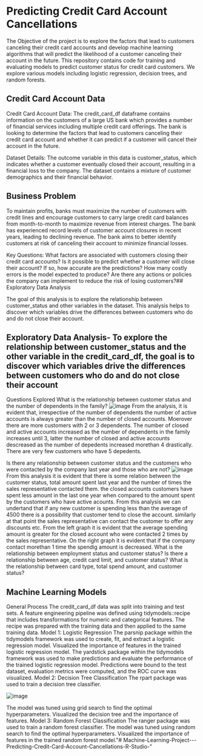 
# Predicting Credit Card Account Cancellations

The Objective of the project is to explore the factors that lead to customers canceling their credit card accounts and develop machine learning algorithms that will predict the likelihood of a customer canceling their account in the future.
This repository contains code for training and evaluating models to predict customer status for credit card customers. We explore various models including logistic regression, decision trees, and random forests.



## Credit Card Account Data
Credit Card Account Data:
The credit_card_df dataframe contains information on the customers of a large US bank which provides a number of financial services including multiple credit card offerings.
The bank is looking to determine the factors that lead to customers canceling their credit card account and whether it can predict if a customer will cancel their account in the future.

Dataset Details:
The outcome variable in this data is customer_status, which indicates whether a customer eventually closed their account, resulting in a financial loss to the company.
The dataset contains a mixture of customer demographics and their financial behavior.

## Business Problem

To maintain profits, banks must maximize the number of customers with credit lines and encourage customers to carry large credit card balances from month-to-month to maximize revenue from interest charges. The bank has experienced record levels of customer account closures in recent years, leading to declining revenue. The bank aims to better identify customers at risk of canceling their account to minimize financial losses.

Key Questions:
What factors are associated with customers closing their credit card accounts?
Is it possible to predict whether a customer will close their account? If so, how accurate are the predictions?
How many costly errors is the model expected to produce?
Are there any actions or policies the company can implement to reduce the risk of losing customers?## Exploratory Data Analysis

The goal of this analysis is to explore the relationship between customer_status and other variables in the dataset. This analysis helps to discover which variables drive the differences between customers who do and do not close their account.
## Exploratory Data Analysis- To explore the relationship between customer_status and the other variable in the credit_card_df, the goal is to discover which variables drive the differences between customers who do and do not close their account
Questions Explored
What is the relationship between customer status and the number of dependents in the family?
![image](https://github.com/user-attachments/assets/d2e86763-1202-4c65-8e87-2569ea0a9340)
From the analysis, it is evident that, irrespective of the number of dependents the number of active accounts is always greater than the number of closed accounts. Moerover  there are more customers with 2 or 3 dependents. The number of closed and active accounts increased as the number of dependents in the family increases until 3, latter the number of closed and active accounts descreased as the number of depedents increased morethan 4 drastically. There are very few customers who have 5 depedents.

Is there any relationship between customer status and the customers who were contacted by the company last year and those who are not?
![image](https://github.com/user-attachments/assets/39ab4549-e80e-4c51-a8a1-c741fa20a074)
From this analysis it is evident that there is some relation between the customer status, total amount spent last year and the number of times the sales representative contacted them. the closed accounts customers have spent less amount in the last one year when compared to the amount spent by the customers who have active acounts. From this analysis we can undertand that if any new customer is spending less than the average of 4500 there is a possibility that customer tend to close the account. similarly at that point the sales representative can contact the customer to offer any discounts etc. From the left graph it is evident that the average spending amount is greater for the closed account who were contacted 2 times by the sales representative. On the right graph it is evident that if the company contact morethan 1 time the spendig amount is decreased. 
What is the relationship between employment status and customer status?
Is there a relationship between age, credit card limit, and customer status?
What is the relationship between card type, total spend amount, and customer status?
## Machine Learning Models
General Process
The credit_card_df data was split into training and test sets.
A feature engineering pipeline was defined using tidymodels::recipe that includes transformations for numeric and categorical features.
The recipe was prepared with the training data and then applied to the same training data.
Model 1: Logistic Regression
The parsnip package within the tidymodels framework was used to create, fit, and extract a logistic regression model.
Visualized the importance of features in the trained logistic regression model.
The yardstick package within the tidymodels framework was used to make predictions and evaluate the performance of the trained logistic regression model. Predictions were bound to the test dataset, evaluation metrics were computed, and the ROC curve was visualized.
Model 2: Decision Tree Classification
The rpart package was used to train a decision tree classifier.

![image](https://github.com/user-attachments/assets/95105e75-d8a8-4f23-9b3e-90182778139f)

The model was tuned using grid search to find the optimal hyperparameters.
Visualized the decision tree and the importance of features.
Model 3: Random Forest Classification
The ranger package was used to train a random forest classifier.
The model was tuned using random search to find the optimal hyperparameters.
Visualized the importance of features in the trained random forest model."# Machine-Learning-Project---Predicting-Credit-Card-Account-Cancellations-R-Studio-" 
